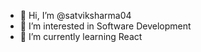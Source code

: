 - 👋 Hi, I’m @satviksharma04
- 👀 I’m interested in Software Development
- 🌱 I’m currently learning React


<!---
satviksharma04/satviksharma04 is a ✨ special ✨ repository because its `README.md` (this file) appears on your GitHub profile.
You can click the Preview link to take a look at your changes.
--->
